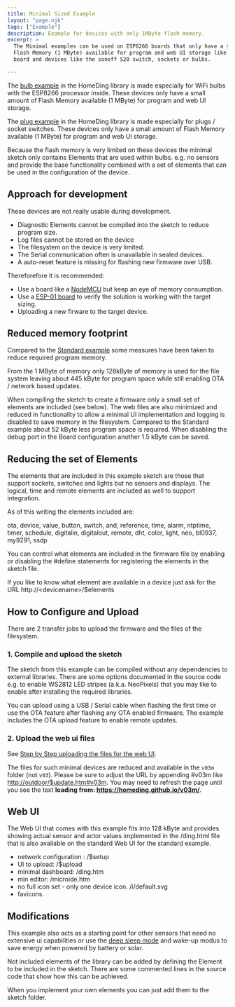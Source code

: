 ```yaml
---
title: Minimal Sized Example
layout: "page.njk"
tags: ["Example"]
description: Example for devices with only 1MByte flash memory.
excerpt: >
  The Minimal examples can be used on ESP8266 boards that only have a small amount of
  Flash Memory (1 MByte) available for program and web UI storage like the ESP-01
  board and devices like the sonoff S20 switch, sockets or bulbs.

---
```


The [bulb example](/examples/bulb.md) in the HomeDing library is made especially for WiFi bulbs with the ESP8266 processor inside.
These devices only have a small amount of Flash Memory available (1 MByte) for program and web UI storage.

The [plug example](/examples/plug.md) in the HomeDing library is made especially for plugs / socket switches.
These devices only have a small amount of Flash Memory available (1 MByte) for program and web UI storage.

Because the flash memory is very limited on these devices the minimal sketch only contains
Elements that are used within bulbs. e.g. no sensors and provide the base functionality combined
with a set of elements that can be used in the configuration of the device.


## Approach for development

These devices are not really usable during development.

* Diagnostic Elements cannot be compiled into the sketch to reduce program size.
* Log files cannot be stored on the device
* The filesystem on the device is very limited.
* The Serial communication often is unavailable in sealed devices.
* A auto-reset feature is missing for flashing new firmware over USB.

Thereforefore it is recommended:

* Use a board like a [NodeMCU](/boards/nodemcu.md) but keep an eye of memory consumption.
* Use a [ESP-01 board](/boards/esp8266/esp01.md) to verify the solution is working with the target sizing.
* Uploading a new firware to the target device.


## Reduced memory footprint

Compared to the [Standard example](/examples/standard.md) some measures have been taken to
reduce required program memory.

From the 1 MByte of memory only 128kByte of memory is used for the file system leaving about 445
kByte for program space while still enabling OTA / network based updates.

When compiling the sketch to create a firmware only a small set of elements are included (see
below). The web files are also minimized and reduced in functionality to allow a minimal UI
implementation and logging is disabled to save memory in the filesystem. Compared to the
Standard example about 52 kByte less program space is required. When disabling the debug port in
the Board configuration another 1.5 kByte can be saved.


## Reducing the set of Elements

The elements that are included in this example sketch are those that support sockets, switches
and lights but no sensors and displays. The logical, time and remote elements are included as
well to support integration.

As of this writing the elements included are:

ota, device, value, button, switch, and, reference, time, alarm, ntptime, timer, schedule,
digitalin, digitalout, remote, dht, color, light, neo, bl0937, my9291, ssdp

You can control what elements are included in the firmware file by enabling or disabling the #define statements for registering the elements in the sketch file.

If you like to know what element are available in a device just ask for the URL http://\<devicename\>/$elements


## How to Configure and Upload

There are 2 transfer jobs to upload the firmware and the files of the filesystem.


### 1. Compile and upload the sketch

The sketch from this example can be compiled without any dependencies to external libraries.
There are some options documented in the source code e.g. to enable WS2812 LED stripes (a.k.a. NeoPixels) that you may like to enable after installing the required libraries.

You can upload using a USB / Serial cable when flashing the first time or use the OTA feature after flashing any OTA enabled firmware.
The example includes the OTA upload feature to enable remote updates.


### 2. Upload the web ui files

See [Step by Step uploading the files for the web UI](/steps/updateweb.md).

The files for such minimal devices are reduced and available in the `v03m` folder (not `v03`).
Please be sure to adjust the URL by appending #v03m like <http://outdoor/$update.htm#v03m>.
You may need to refresh the page until you see the text
**loading from: <https://homeding.github.io/v03m/>**.


## Web UI

The Web UI that comes with this example fits into 128 kByte and provides showing actual sensor and actor values implemented in the /ding.html file that is also available on the standard Web UI for the standard example.

* network configuration : /$setup
* UI to upload: /$upload
* minimal dashboard: /ding.htm
* min editor: /microide.htm
* no full icon set - only one device icon. /i/default.svg
* favicons.


## Modifications

This example also acts as a starting point for other sensors that need no extensive ui capabilities or use the [deep sleep mode](/dev/deepsleep.md) and wake-up modus to save energy when powered by battery or solar.

Not included elements of the library can be added by defining the Element to be included in the sketch. There are some commented lines in the source code that show how this can be achieved.

When you implement your own elements you can just add them to the sketch folder.


<!-- 
## OTA Update

* <https://github.com/arendst/Sonoff-Tasmota>
* <https://goblinsleg.wordpress.com/category/sonoff-tasmota/>
* <https://github.com/ct-Open-Source/tuya-convert/wiki/Compatible-devices>
* <https://www.heise.de/ct/artikel/Tuya-Convert-Escaping-the-IoT-Cloud-no-solder-need-4284830.html>
* <https://goblinsleg.wordpress.com/category/sonoff-tasmota/>
* <https://goblinsleg.wordpress.com/2017/12/28/diy-home-automation-with-openhab-2-part-3/>
 -->

